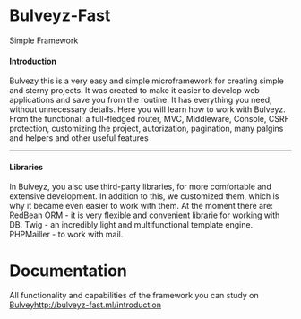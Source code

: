 # Bulveyz-Fast
Simple Framework

<h4>Introduction</h4>
Bulvezy this is a very easy and simple microframework for creating simple and sterny projects. It was created to make it easier to develop web applications and save you from the routine. It has everything you need, without unnecessary details. Here you will learn how to work with Bulveyz. 
From the functional: a full-fledged router, MVC, Middleware, Console, CSRF protection, customizing the project, autorization, pagination, many palgins and helpers and other useful features
<hr>
<h4>Libraries</h4>
In Bulveyz, you also use third-party libraries, for more comfortable and extensive development. In addition to this, we customized them, which is why it became even easier to work with them. At the moment there are: 
RedBean ORM - it is very flexible and convenient librarie for working with DB. 
Twig - an incredibly light and multifunctional template engine. 
PHPMailler - to work with mail.

# Documentation 
All functionality and capabilities of the framework you can study on <a href='http://bulveyz-fast.ml/'>Bulveyhttp://bulveyz-fast.ml/introduction</a>

